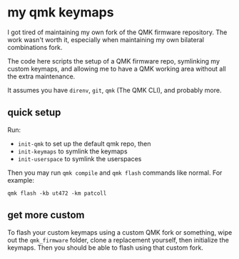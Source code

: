 # my qmk keymaps

I got tired of maintaining my own fork of the QMK firmware repository. The work
wasn't worth it, especially when maintaining my own bilateral combinations
fork.

The code here scripts the setup of a QMK firmware repo, symlinking my custom
keymaps, and allowing me to have a QMK working area without all the extra
maintenance.

It assumes you have `direnv`, `git`, `qmk` (The QMK CLI), and probably more.

## quick setup

Run:

- `init-qmk` to set up the default qmk repo, then
- `init-keymaps` to symlink the keymaps
- `init-userspace` to symlink the userspaces

Then you may run `qmk compile` and `qmk flash` commands like normal. For example:

    qmk flash -kb ut472 -km patcoll

## get more custom

To flash your custom keymaps using a custom QMK fork or something, wipe out the
`qmk_firmware` folder, clone a replacement yourself, then initialize the
keymaps. Then you should be able to flash using that custom fork.
